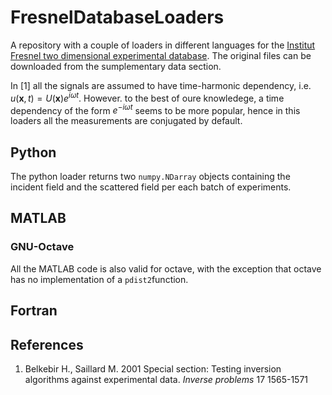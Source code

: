 # FresnelDatabaseLoaders
A repository with a couple of loaders in different languages for the [Institut Fresnel two dimensional experimental database](https://iopscience.iop.org/article/10.1088/0266-5611/17/6/301). The original files can be downloaded from the sumplementary data section. 

In [1] all the signals are assumed to have time-harmonic dependency, i.e. $u(\mathbf{x},t)=U(\mathbf{x})e^{i\omega t}$. However. to the best of oure knowledege, a time dependency of the form $e^{-i\omega t}$ seems to be more popular, hence in this loaders all the measurements are conjugated by default. 

## Python

The python loader returns two `numpy.NDarray`  objects containing the incident field and the scattered field per each batch of experiments.


## MATLAB

### GNU-Octave
All the MATLAB code is also valid for octave, with the exception that octave has no implementation of a `pdist2`function.


## Fortran


## References

1. Belkebir H., Saillard M. 2001 Special section: Testing inversion algorithms against experimental data. _Inverse problems_ 17 1565-1571 




